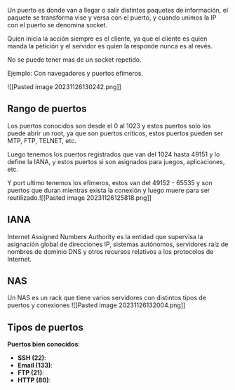 Un puerto es donde van a llegar o salir distintos paquetes de información, el paquete se transforma vise y versa con el puerto, y cuando unimos la IP con el puerto se denomina socket.

Quien inicia la acción siempre es el cliente, ya que el cliente es quien manda la petición y el servidor es quien la responde nunca es al revés.

No se puede tener mas de un socket repetido.

Ejemplo: Con navegadores y puertos efímeros.

![[Pasted image 20231126130242.png]]


## Rango de puertos
Los puertos conocidos son desde el 0 al 1023 y estos puertos solo los puede abrir un root, ya que son puertos críticos, estos puertos pueden ser MTP, FTP, TELNET, etc.

Luego tenemos los puertos registrados que van del 1024 hasta 49151 y lo define la IANA, y estos puertos si son asignados para juegos, aplicaciones, etc.

Y port ultimo tenemos los efímeros, estos van del 49152 - 65535 y son puertos que duran mientras exista la conexión y luego muere para ser reutilizado.![[Pasted image 20231126125818.png]]
 
## IANA
Internet Assigned Numbers Authority es la entidad que supervisa la asignación global de direcciones IP, sistemas autónomos, servidores raíz de nombres de dominio DNS y otros recursos relativos a los protocolos de Internet.
## NAS
Un NAS es un rack que tiene varios servidores con distintos tipos de puertos y conexiones
![[Pasted image 20231126132004.png]]
## Tipos de puertos
**Puertos bien conocidos**:
- **SSH (22)**: 
- **Email (133)**: 
- **FTP (21)**:
- **HTTP (80)**: